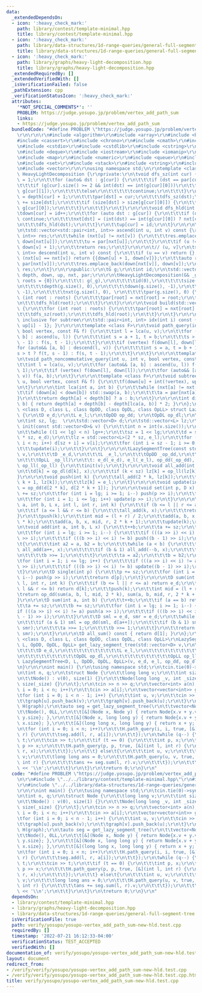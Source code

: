 ```yaml
---
data:
  _extendedDependsOn:
  - icon: ':heavy_check_mark:'
    path: library/contest/template-minimal.hpp
    title: library/contest/template-minimal.hpp
  - icon: ':heavy_check_mark:'
    path: library/data-structures/1d-range-queries/general-full-segment-tree.hpp
    title: library/data-structures/1d-range-queries/general-full-segment-tree.hpp
  - icon: ':heavy_check_mark:'
    path: library/graphs/heavy-light-decomposition.hpp
    title: library/graphs/heavy-light-decomposition.hpp
  _extendedRequiredBy: []
  _extendedVerifiedWith: []
  _isVerificationFailed: false
  _pathExtension: cpp
  _verificationStatusIcon: ':heavy_check_mark:'
  attributes:
    '*NOT_SPECIAL_COMMENTS*': ''
    PROBLEM: https://judge.yosupo.jp/problem/vertex_add_path_sum
    links:
    - https://judge.yosupo.jp/problem/vertex_add_path_sum
  bundledCode: "#define PROBLEM \"https://judge.yosupo.jp/problem/vertex_add_path_sum\"\
    \r\n\r\n\r\n#include <algorithm>\r\n#include <array>\r\n#include <bitset>\r\n\
    #include <cassert>\r\n#include <chrono>\r\n#include <cmath>\r\n#include <complex>\r\
    \n#include <cstdio>\r\n#include <cstdlib>\r\n#include <cstring>\r\n#include <ctime>\r\
    \n#include <deque>\r\n#include <iostream>\r\n#include <iomanip>\r\n#include <list>\r\
    \n#include <map>\r\n#include <numeric>\r\n#include <queue>\r\n#include <random>\r\
    \n#include <set>\r\n#include <stack>\r\n#include <string>\r\n#include <unordered_map>\r\
    \n#include <vector>\r\n\r\nusing namespace std;\n\r\ntemplate <class G> \r\nstruct\
    \ HeavyLightDecomposition {\r\nprivate:\r\n\tvoid dfs_sz(int cur) {\r\n\t\tsize[cur]\
    \ = 1;\r\n\t\tfor (auto& dst : g[cur]) {\r\n\t\t\tif (dst == par[cur]) {\r\n\t\
    \t\t\tif (g[cur].size() >= 2 && int(dst) == int(g[cur][0]))\r\n\t\t\t\t\tstd::swap(g[cur][0],\
    \ g[cur][1]);\r\n\t\t\t\telse\r\n\t\t\t\t\tcontinue;\r\n\t\t\t}\r\n\t\t\tdepth[dst]\
    \ = depth[cur] + 1;\r\n\t\t\tpar[dst] = cur;\r\n\t\t\tdfs_sz(dst);\r\n\t\t\tsize[cur]\
    \ += size[dst];\r\n\t\t\tif (size[dst] > size[g[cur][0]]) {\r\n\t\t\t\tstd::swap(dst,\
    \ g[cur][0]);\r\n\t\t\t}\r\n\t\t}\r\n\t}\r\n\r\n\tvoid dfs_hld(int cur) {\r\n\t\
    \tdown[cur] = id++;\r\n\t\tfor (auto dst : g[cur]) {\r\n\t\t\tif (dst == par[cur])\
    \ continue;\r\n\t\t\tnxt[dst] = (int(dst) == int(g[cur][0]) ? nxt[cur] : int(dst));\r\
    \n\t\t\tdfs_hld(dst);\r\n\t\t}\r\n\t\tup[cur] = id;\r\n\t}\r\n\r\n\t// [u, v)\r\
    \n\tstd::vector<std::pair<int, int>> ascend(int u, int v) const {\r\n\t\tstd::vector<std::pair<int,\
    \ int>> res;\r\n\t\twhile (nxt[u] != nxt[v]) {\r\n\t\t\tres.emplace_back(down[u],\
    \ down[nxt[u]]);\r\n\t\t\tu = par[nxt[u]];\r\n\t\t}\r\n\t\tif (u != v) res.emplace_back(down[u],\
    \ down[v] + 1);\r\n\t\treturn res;\r\n\t}\r\n\r\n\t// (u, v]\r\n\tstd::vector<std::pair<int,\
    \ int>> descend(int u, int v) const {\r\n\t\tif (u == v) return {};\r\n\t\tif\
    \ (nxt[u] == nxt[v]) return {{down[u] + 1, down[v]}};\r\n\t\tauto res = descend(u,\
    \ par[nxt[v]]);\r\n\t\tres.emplace_back(down[nxt[v]], down[v]);\r\n\t\treturn\
    \ res;\r\n\t}\r\n\r\npublic:\r\n\tG g;\r\n\tint id;\r\n\tstd::vector<int> size,\
    \ depth, down, up, nxt, par;\r\n\r\n\tHeavyLightDecomposition(G& _g, std::vector<int>\
    \ roots = {0})\r\n\t\t\t: g(_g),\r\n\t\t\t\tid(0),\r\n\t\t\t\tsize(g.size(), 0),\r\
    \n\t\t\t\tdepth(g.size(), 0),\r\n\t\t\t\tdown(g.size(), -1),\r\n\t\t\t\tup(g.size(),\
    \ -1),\r\n\t\t\t\tnxt(g.size(), 0), \r\n\t\t\t\tpar(g.size(), 0) {\r\n\t\tfor\
    \ (int root : roots) {\r\n\t\t\tpar[root] = nxt[root] = root;\r\n\t\t\tdfs_sz(root);\r\
    \n\t\t\tdfs_hld(root);\r\n\t\t}\r\n\t}\r\n\r\n\tvoid build(std::vector<int> roots)\
    \ {\r\n\t\tfor (int root : roots) {\r\n\t\t\tpar[root] = nxt[root] = root;\r\n\
    \t\t\tdfs_sz(root);\r\n\t\t\tdfs_hld(root);\r\n\t\t}\r\n\t}\r\n\r\n\t// [l, r],\
    \ inclusive for subtree\r\n\tstd::pair<int, int> idx(int i) const { return {down[i],\
    \ up[i] - 1}; }\r\n\r\n\ttemplate <class F>\r\n\tvoid path_query(int u, int v,\
    \ bool vertex, const F& f) {\r\n\t\tint l = lca(u, v);\r\n\t\tfor (auto&& [a,\
    \ b] : ascend(u, l)) {\r\n\t\t\tint s = a + 1, t = b;\r\n\t\t\ts > t ? f(t, s\
    \ - 1) : f(s, t - 1);\r\n\t\t}\r\n\t\tif (vertex) f(down[l], down[l]);\r\n\t\t\
    for (auto&& [a, b] : descend(l, v)) {\r\n\t\t\tint s = a, t = b + 1;\r\n\t\t\t\
    s > t ? f(t, s - 1) : f(s, t - 1);\r\n\t\t}\r\n\t}\r\n\r\n\ttemplate <class F>\r\
    \n\tvoid path_noncommutative_query(int u, int v, bool vertex, const F& f) {\r\n\
    \t\tint l = lca(u, v);\r\n\t\tfor (auto&& [a, b] : ascend(u, l)) f(a + 1, b -\
    \ 1);\r\n\t\tif (vertex) f(down[l], down[l]);\r\n\t\tfor (auto&& [a, b] : descend(l,\
    \ v)) f(a, b);\r\n\t}\r\n\r\n\ttemplate <class F>\r\n\tvoid subtree_query(int\
    \ u, bool vertex, const F& f) {\r\n\t\tf(down[u] + int(!vertex), up[u] - 1);\r\
    \n\t}\r\n\r\n\tint lca(int a, int b) {\r\n\t\twhile (nxt[a] != nxt[b]) {\r\n\t\
    \t\tif (down[a] < down[b]) std::swap(a, b);\r\n\t\t\ta = par[nxt[a]];\r\n\t\t\
    }\r\n\t\treturn depth[a] < depth[b] ? a : b;\r\n\t}\r\n\r\n\tint dist(int a, int\
    \ b) { return depth[a] + depth[b] - depth[lca(a, b)] * 2; }\r\n};\n\r\ntemplate\
    \ <class D, class L, class OpDD, class OpDL, class OpLL> struct LazySegmentTree\
    \ {\r\n\tD e_d;\r\n\tL e_l;\r\n\tOpDD op_dd; \r\n\tOpDL op_dl;\r\n\tOpLL op_ll;\r\
    \n\tint sz, lg;  \r\n\tstd::vector<D> d;\r\n\tstd::vector<L> lz;\r\n\r\n\tvoid\
    \ init(const std::vector<D>& v) {\r\n\t\tint n = int(v.size());\r\n\t\tlg = 1;\r\
    \n\t\twhile ((1 << lg) < n) lg++;\r\n\t\tsz = 1 << lg;\r\n\t\td = std::vector<D>(2\
    \ * sz, e_d);\r\n\t\tlz = std::vector<L>(2 * sz, e_l);\r\n\t\tfor (int i = 0;\
    \ i < n; i++) d[sz + i] = v[i];\r\n\t\tfor (int i = sz - 1; i >= 0; i--) {\r\n\
    \t\t\tupdate(i);\r\n\t\t}\r\n\t}\r\n\r\n\tLazySegmentTree(const std::vector<D>&\
    \ v,\r\n\t\t\tD _e_d,\r\n\t\t\tL _e_l,\r\n\t\t\tOpDD _op_dd,\r\n\t\t\tOpDL _op_dl,\r\
    \n\t\t\tOpLL _op_ll)\r\n\t\t: e_d(_e_d), e_l(_e_l), op_dd(_op_dd), op_dl(_op_dl),\
    \ op_ll(_op_ll) {\r\n\t\tinit(v);\r\n\t}\r\n\r\n\tvoid all_add(int k, L x) {\r\
    \n\t\td[k] = op_dl(d[k], x);\r\n\t\tif (k < sz) lz[k] = op_ll(lz[k], x);\r\n\t\
    }\r\n\r\n\tvoid push(int k) {\r\n\t\tall_add(2 * k, lz[k]);\r\n\t\tall_add(2 *\
    \ k + 1, lz[k]);\r\n\t\tlz[k] = e_l;\r\n\t}\r\n\r\n\tvoid update(int k) { d[k]\
    \ = op_dd(d[2 * k], d[2 * k + 1]); }\r\n\r\n\tvoid set(int p, D x) {\r\n\t\tp\
    \ += sz;\r\n\t\tfor (int i = lg; i >= 1; i--) push(p >> i);\r\n\t\td[p] = x;\r\
    \n\t\tfor (int i = 1; i <= lg; i++) update(p >> i);\r\n\t}\r\n\r\n\tvoid add(int\
    \ a, int b, L x, int l, int r, int k) {\r\n\t\tif (b <= l || r <= a) return;\r\
    \n\t\tif (a <= l && r <= b) {\r\n\t\t\tall_add(k, x);\r\n\t\t\treturn;\r\n\t\t\
    }\r\n\t\tpush(k);\r\n\t\tint mid = (l + r) / 2;\r\n\t\tadd(a, b, x, l, mid, 2\
    \ * k);\r\n\t\tadd(a, b, x, mid, r, 2 * k + 1);\r\n\t\tupdate(k);\r\n\t}\r\n\r\
    \n\tvoid add(int a, int b, L x) {\r\n\t\t++b;\r\n\t\ta += sz;\r\n\t\tb += sz;\r\
    \n\t\tfor (int i = lg; i >= 1; i--) {\r\n\t\t\tif (((a >> i) << i) != a) push(a\
    \ >> i);\r\n\t\t\tif (((b >> i) << i) != b) push((b - 1) >> i);\r\n\t\t}\r\n\t\
    \t{\r\n\t\t\tint a2 = a, b2 = b;\r\n\t\t\twhile (a < b) {\r\n\t\t\t\tif (a & 1)\
    \ all_add(a++, x);\r\n\t\t\t\tif (b & 1) all_add(--b, x);\r\n\t\t\t\ta >>= 1;\r\
    \n\t\t\t\tb >>= 1;\r\n\t\t\t}\r\n\t\t\ta = a2;\r\n\t\t\tb = b2;\r\n\t\t}\r\n\t\
    \tfor (int i = 1; i <= lg; i++) {\r\n\t\t\tif (((a >> i) << i) != a) update(a\
    \ >> i);\r\n\t\t\tif (((b >> i) << i) != b) update((b - 1) >> i);\r\n\t\t}\r\n\
    \t}\r\n\r\n\tD single(int p) {\r\n\t\tp += sz;\r\n\t\tfor (int i = lg; i >= 1;\
    \ i--) push(p >> i);\r\n\t\treturn d[p];\r\n\t}\r\n\r\n\tD sum(int a, int b, int\
    \ l, int r, int k) {\r\n\t\tif (b <= l || r <= a) return e_d;\r\n\t\tif (a <=\
    \ l && r <= b) return d[k];\r\n\t\tpush(k);\r\n\t\tint mid = (l + r) / 2;\r\n\t\
    \treturn op_dd(sum(a, b, l, mid, 2 * k), sum(a, b, mid, r, 2 * k + 1));\r\n\t\
    }\r\n\r\n\tD sum(int a, int b) {\r\n\t\t++b;\r\n\t\tif (a == b) return e_d;\r\n\
    \t\ta += sz;\r\n\t\tb += sz;\r\n\t\tfor (int i = lg; i >= 1; i--) {\r\n\t\t\t\
    if (((a >> i) << i) != a) push(a >> i);\r\n\t\t\tif (((b >> i) << i) != b) push((b\
    \ - 1) >> i);\r\n\t\t}\r\n\t\tD sml = e_d, smr = e_d;\r\n\t\twhile (a < b) {\r\
    \n\t\t\tif (a & 1) sml = op_dd(sml, d[a++]);\r\n\t\t\tif (b & 1) smr = op_dd(d[--b],\
    \ smr);\r\n\t\t\ta >>= 1;\r\n\t\t\tb >>= 1;\r\n\t\t}\r\n\t\treturn op_dd(sml,\
    \ smr);\r\n\t}\r\n\r\n\tD all_sum() const { return d[1]; }\r\n};\r\n\r\ntemplate\
    \ <class D, class L, class OpDD, class OpDL, class OpLL>\r\nLazySegmentTree<D,\
    \ L, OpDD, OpDL, OpLL> get_lazy_segment_tree(std::vector<D> v,\r\n\t\t\t\t\t\t\
    \t\t\t\tD e_d,\r\n\t\t\t\t\t\t\t\t\t\tL e_l,\r\n\t\t\t\t\t\t\t\t\t\tOpDD op_dd,\r\
    \n\t\t\t\t\t\t\t\t\t\tOpDL op_dl,\r\n\t\t\t\t\t\t\t\t\t\tOpLL op_ll) {\r\n\treturn\
    \ LazySegmentTree<D, L, OpDD, OpDL, OpLL>(v, e_d, e_l, op_dd, op_dl, op_ll);\r\
    \n}\r\n\r\nint main() {\r\n\tusing namespace std;\r\n\tcin.tie(0)->sync_with_stdio(false);\r\
    \n\tint n, q;\r\n\tstruct Node {\r\n\t\tlong long v;\r\n\t\tint size;\r\n\t\t\r\
    \n\t\tNode() : v(0), size(1) {}\r\n\t\tNode(long long _v, int _size) : v(_v),\
    \ size(_size) {}\r\n\t};\r\n\tcin >> n >> q;\r\n\tvector<int> a(n);\r\n\tfor (int\
    \ i = 0; i < n; i++)\r\n\t\tcin >> a[i];\r\n\tvector<vector<int>> graph(n);\r\n\
    \tfor (int i = 0; i < n - 1; i++) {\r\n\t\tint u, v;\r\n\t\tcin >> u >> v;\r\n\
    \t\tgraph[u].push_back(v);\r\n\t\tgraph[v].push_back(u);\r\n\t}\r\n\tHeavyLightDecomposition\
    \ H(graph);\r\n\tauto seg = get_lazy_segment_tree(\r\n\t\tvector<Node>(n),\r\n\
    \t\tNode(), 0LL,\r\n\t\t[&](Node x, Node y) { return Node{x.v + y.v, x.size +\
    \ y.size}; },\r\n\t\t[&](Node x, long long y) { return Node{x.v + y * x.size,\
    \ x.size}; },\r\n\t\t[&](long long x, long long y) { return x + y; }\r\n\t);\r\
    \n\tfor (int i = 0; i < n; i++)\r\n\t\tH.path_query(i, i, true, [&](int l, int\
    \ r) {\r\n\t\t\tseg.add(l, r, a[i]);\r\n\t\t});\r\n\twhile (q--) {\r\n\t\tint\
    \ t;\r\n\t\tcin >> t;\r\n\t\tif (t == 0) {\r\n\t\t\tint p, x;\r\n\t\t\tcin >>\
    \ p >> x;\r\n\t\t\tH.path_query(p, p, true, [&](int l, int r) {\r\n\t\t\t\tseg.add(l,\
    \ r, x);\r\n\t\t\t});\r\n\t\t} else\t{\r\n\t\t\tint u, v;\r\n\t\t\tcin >> u >>\
    \ v;\r\n\t\t\tlong long ans = 0;\r\n\t\t\tH.path_query(u, v, true, [&](int l,\
    \ int r) {\r\n\t\t\t\tans += seg.sum(l, r).v;\r\n\t\t\t});\r\n\t\t\tcout << ans\
    \ << '\\n';\r\n\t\t}\r\n\t}\r\n\treturn 0;\r\n}\r\n"
  code: "#define PROBLEM \"https://judge.yosupo.jp/problem/vertex_add_path_sum\"\r\
    \n\r\n#include \"../../library/contest/template-minimal.hpp\"\r\n#include \"../../library/graphs/heavy-light-decomposition.hpp\"\
    \r\n#include \"../../library/data-structures/1d-range-queries/general-full-segment-tree.hpp\"\
    \r\n\r\nint main() {\r\n\tusing namespace std;\r\n\tcin.tie(0)->sync_with_stdio(false);\r\
    \n\tint n, q;\r\n\tstruct Node {\r\n\t\tlong long v;\r\n\t\tint size;\r\n\t\t\r\
    \n\t\tNode() : v(0), size(1) {}\r\n\t\tNode(long long _v, int _size) : v(_v),\
    \ size(_size) {}\r\n\t};\r\n\tcin >> n >> q;\r\n\tvector<int> a(n);\r\n\tfor (int\
    \ i = 0; i < n; i++)\r\n\t\tcin >> a[i];\r\n\tvector<vector<int>> graph(n);\r\n\
    \tfor (int i = 0; i < n - 1; i++) {\r\n\t\tint u, v;\r\n\t\tcin >> u >> v;\r\n\
    \t\tgraph[u].push_back(v);\r\n\t\tgraph[v].push_back(u);\r\n\t}\r\n\tHeavyLightDecomposition\
    \ H(graph);\r\n\tauto seg = get_lazy_segment_tree(\r\n\t\tvector<Node>(n),\r\n\
    \t\tNode(), 0LL,\r\n\t\t[&](Node x, Node y) { return Node{x.v + y.v, x.size +\
    \ y.size}; },\r\n\t\t[&](Node x, long long y) { return Node{x.v + y * x.size,\
    \ x.size}; },\r\n\t\t[&](long long x, long long y) { return x + y; }\r\n\t);\r\
    \n\tfor (int i = 0; i < n; i++)\r\n\t\tH.path_query(i, i, true, [&](int l, int\
    \ r) {\r\n\t\t\tseg.add(l, r, a[i]);\r\n\t\t});\r\n\twhile (q--) {\r\n\t\tint\
    \ t;\r\n\t\tcin >> t;\r\n\t\tif (t == 0) {\r\n\t\t\tint p, x;\r\n\t\t\tcin >>\
    \ p >> x;\r\n\t\t\tH.path_query(p, p, true, [&](int l, int r) {\r\n\t\t\t\tseg.add(l,\
    \ r, x);\r\n\t\t\t});\r\n\t\t} else\t{\r\n\t\t\tint u, v;\r\n\t\t\tcin >> u >>\
    \ v;\r\n\t\t\tlong long ans = 0;\r\n\t\t\tH.path_query(u, v, true, [&](int l,\
    \ int r) {\r\n\t\t\t\tans += seg.sum(l, r).v;\r\n\t\t\t});\r\n\t\t\tcout << ans\
    \ << '\\n';\r\n\t\t}\r\n\t}\r\n\treturn 0;\r\n}\r\n"
  dependsOn:
  - library/contest/template-minimal.hpp
  - library/graphs/heavy-light-decomposition.hpp
  - library/data-structures/1d-range-queries/general-full-segment-tree.hpp
  isVerificationFile: true
  path: verify/yosupo/yosupo-vertex_add_path_sum-new-hld.test.cpp
  requiredBy: []
  timestamp: '2022-07-21 16:12:33-04:00'
  verificationStatus: TEST_ACCEPTED
  verifiedWith: []
documentation_of: verify/yosupo/yosupo-vertex_add_path_sum-new-hld.test.cpp
layout: document
redirect_from:
- /verify/verify/yosupo/yosupo-vertex_add_path_sum-new-hld.test.cpp
- /verify/verify/yosupo/yosupo-vertex_add_path_sum-new-hld.test.cpp.html
title: verify/yosupo/yosupo-vertex_add_path_sum-new-hld.test.cpp
---
```


